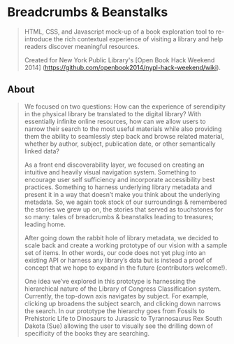 Breadcrumbs & Beanstalks
========================

>HTML, CSS, and Javascript mock-up of a book exploration tool to re-introduce the rich contextual experience of visiting a library and help readers discover meaningful resources. 
>
>Created for New York Public Library's [Open Book Hack Weekend 2014] (https://github.com/openbook2014/nypl-hack-weekend/wiki).

About
-----
>We focused on two questions: How can the experience of serendipity in the physical library be translated to the digital library? With essentially infinite online resources, how can we allow users to narrow their search to the most useful materials while also providing them the ability to seamlessly step back and browse related material, whether by author, subject, publication date, or other semantically linked data?
>
>As a front end discoverability layer, we focused on creating an intuitive and heavily visual navigation system. Something to encourage user self sufficiency and incorporate accessibility best practices. Something to harness underlying library metadata and present it in a way that doesn’t make you think about the underlying metadata.	So, we again took stock of our surroundings & remembered the stories we grew up on, the stories that served as touchstones for so many: tales of breadcrumbs & beanstalks leading to treasures; leading home.
>
>After going down the rabbit hole of library metadata, we decided to scale back and create a working prototype of our vision with a sample set of items. In other words, our code does not yet plug into an existing API or harness any library’s data but is instead a proof of concept that we hope to expand in the future (contributors welcome!).
>
>One idea we’ve explored in this prototype is harnessing the hierarchical nature of the Library of Congress Classification system. Currently, the top-down axis navigates by subject. For example, clicking up broadens the subject search, and clicking down narrows the search. In our prototype the hierarchy goes from Fossils to Prehistoric Life to Dinosaurs to Jurassic to Tyrannosaurus Rex South Dakota (Sue) allowing the user to visually see the drilling down of specificity of the books they are searching.
